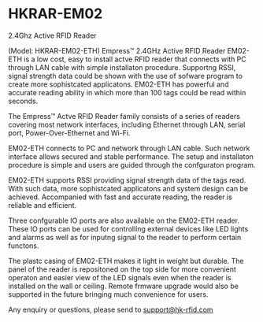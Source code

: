 # HKRAR-EM02
2.4Ghz Active RFID Reader

(Model: HKRAR-EM02-ETH) Empress™ 2.4GHz Active RFID Reader EM02-ETH is a low cost, easy to install actve RFID reader that connects with PC through LAN cable with simple installaton procedure. Supportng RSSI, signal strength data could be shown with the use of sofware program to create more sophistcated applicatons. EM02-ETH has powerful and accurate reading ability in which more than 100 tags could be read within seconds. 

The Empress™ Actve RFID Reader family consists of a series of readers covering most network interfaces, including Ethernet through LAN, serial port, Power-Over-Ethernet and Wi-Fi.  

EM02-ETH connects to PC and network through LAN cable. Such network interface allows secured and stable  performance. The setup and installaton procedure is simple and users are guided through the confguraton program. 

EM02-ETH supports RSSI providing signal strength data of the tags read. With such data, more sophistcated  applicatons and system design can be achieved.  Accompanied with fast and accurate reading, the reader is reliable and efficient. 

Three confgurable IO ports are also available on the  EM02-ETH reader. These IO ports can be used for  controlling external devices like LED lights and alarms as well as for inputng signal to the reader to perform certain functons. 

The plastc casing of EM02-ETH makes it light in weight but durable. The panel of the reader is repositoned on the top side for more convenient operaton and easier view of the LED signals even when the reader is installed on the wall or ceiling. Remote frmware upgrade would also be supported in the future bringing much convenience for users. 

Any enquiry or questions, please send to support@hk-rfid.com
